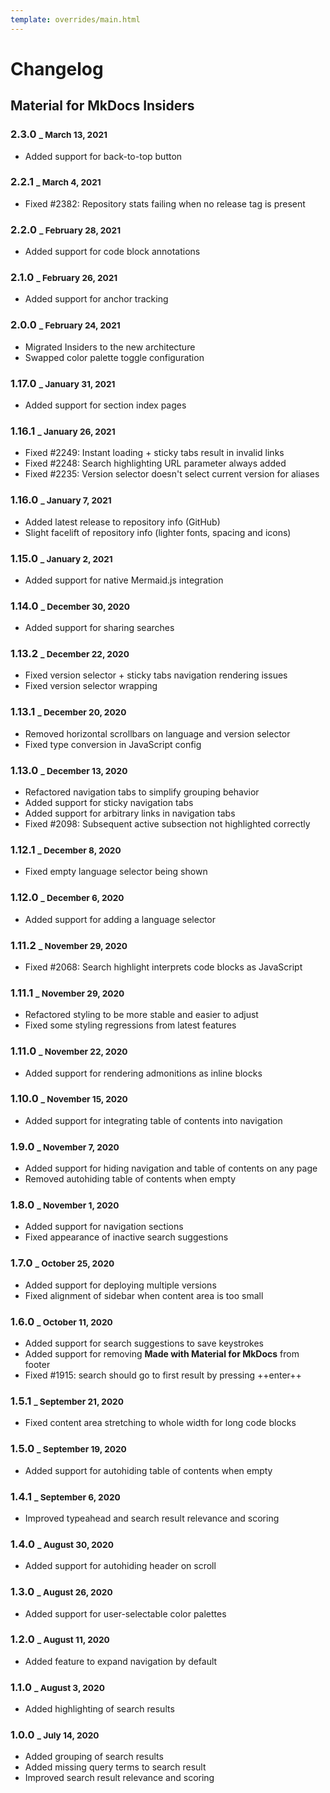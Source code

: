 ```yaml
---
template: overrides/main.html
---
```


# Changelog

## Material for MkDocs Insiders

### 2.3.0 <small>_ March 13, 2021</small>

-  Added support for back-to-top button

### 2.2.1 <small>_ March 4, 2021</small>

- Fixed #2382: Repository stats failing when no release tag is present

### 2.2.0 <small>_ February 28, 2021</small>

- Added support for code block annotations

### 2.1.0 <small>_ February 26, 2021</small>

- Added support for anchor tracking

### 2.0.0 <small>_ February 24, 2021</small>

- Migrated Insiders to the new architecture
- Swapped color palette toggle configuration

### 1.17.0 <small>_ January 31, 2021</small>

- Added support for section index pages

### 1.16.1 <small>_ January 26, 2021</small>

- Fixed #2249: Instant loading + sticky tabs result in invalid links
- Fixed #2248: Search highlighting URL parameter always added
- Fixed #2235: Version selector doesn't select current version for aliases

### 1.16.0 <small>_ January 7, 2021</small>

- Added latest release to repository info (GitHub)
- Slight facelift of repository info (lighter fonts, spacing and icons)

### 1.15.0 <small>_ January 2, 2021</small>

- Added support for native Mermaid.js integration

### 1.14.0 <small>_ December 30, 2020</small>

- Added support for sharing searches

### 1.13.2 <small>_ December 22, 2020</small>

- Fixed version selector + sticky tabs navigation rendering issues
- Fixed version selector wrapping

### 1.13.1 <small>_ December 20, 2020</small>

- Removed horizontal scrollbars on language and version selector
- Fixed type conversion in JavaScript config

### 1.13.0 <small>_ December 13, 2020</small>

- Refactored navigation tabs to simplify grouping behavior
- Added support for sticky navigation tabs
- Added support for arbitrary links in navigation tabs
- Fixed #2098: Subsequent active subsection not highlighted correctly

### 1.12.1 <small>_ December 8, 2020</small>

- Fixed empty language selector being shown

### 1.12.0 <small>_ December 6, 2020</small>

- Added support for adding a language selector

### 1.11.2 <small>_ November 29, 2020</small>

- Fixed #2068: Search highlight interprets code blocks as JavaScript

### 1.11.1 <small>_ November 29, 2020</small>

- Refactored styling to be more stable and easier to adjust
- Fixed some styling regressions from latest features

### 1.11.0 <small>_ November 22, 2020</small>

- Added support for rendering admonitions as inline blocks

### 1.10.0 <small>_ November 15, 2020</small>

- Added support for integrating table of contents into navigation

### 1.9.0 <small>_ November 7, 2020</small>

- Added support for hiding navigation and table of contents on any page
- Removed autohiding table of contents when empty

### 1.8.0 <small>_ November 1, 2020</small>

- Added support for navigation sections
- Fixed appearance of inactive search suggestions

### 1.7.0 <small>_ October 25, 2020</small>

- Added support for deploying multiple versions
- Fixed alignment of sidebar when content area is too small

### 1.6.0 <small>_ October 11, 2020</small>

- Added support for search suggestions to save keystrokes
- Added support for removing __Made with Material for MkDocs__ from footer
- Fixed #1915: search should go to first result by pressing ++enter++

### 1.5.1 <small>_ September 21, 2020</small>

- Fixed content area stretching to whole width for long code blocks

### 1.5.0 <small>_ September 19, 2020</small>

- Added support for autohiding table of contents when empty

### 1.4.1 <small>_ September 6, 2020</small>

- Improved typeahead and search result relevance and scoring

### 1.4.0 <small>_ August 30, 2020</small>

- Added support for autohiding header on scroll

### 1.3.0 <small>_ August 26, 2020</small>

- Added support for user-selectable color palettes

### 1.2.0 <small>_ August 11, 2020</small>

- Added feature to expand navigation by default

### 1.1.0 <small>_ August 3, 2020</small>

- Added highlighting of search results

### 1.0.0 <small>_ July 14, 2020</small>

- Added grouping of search results
- Added missing query terms to search result
- Improved search result relevance and scoring
